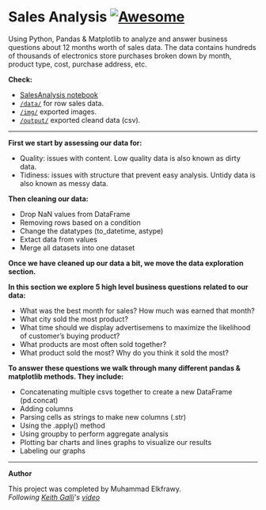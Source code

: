 # Sales Analysis [![Awesome](https://awesome.re/badge.svg)](https://github.com/kfrawee/SalesAnalysis)

Using Python, Pandas &amp; Matplotlib to analyze and answer business questions about 12 months worth of sales data. The data contains hundreds of thousands of electronics store purchases broken down by month, product type, cost, purchase address, etc. 

**Check:** 
- [SalesAnalysis notebook](https://github.com/kfrawee/SalesAnalysis/blob/master/SalesAnalysis.ipynb)
- [`/data/`](https://github.com/kfrawee/SalesAnalysis/tree/master/data) for row sales data.
- [`/img/`](https://github.com/kfrawee/SalesAnalysis/tree/master/img) exported images.
- [`/output/`](https://github.com/kfrawee/SalesAnalysis/tree/master/output) exported cleand data (csv).

---
**First we start by assessing our data for:**
- Quality: issues with content. Low quality data is also known as dirty data.
- Tidiness: issues with structure that prevent easy analysis. Untidy data is also known as messy data.

**Then cleaning our data:**
- Drop NaN values from DataFrame
- Removing rows based on a condition
- Change the datatypes (to_datetime, astype)
- Extact data from values 
- Merge all datasets into one dataset

**Once we have cleaned up our data a bit, we move the data exploration section.**

**In this section we explore 5 high level business questions related to our data:**
- What was the best month for sales? How much was earned that month?
- What city sold the most product?
- What time should we display advertisemens to maximize the likelihood of customer’s buying product?
- What products are most often sold together?
- What product sold the most? Why do you think it sold the most?

**To answer these questions we walk through many different pandas & matplotlib methods. They include:**
- Concatenating multiple csvs together to create a new DataFrame (pd.concat)
- Adding columns
- Parsing cells as strings to make new columns (.str)
- Using the .apply() method
- Using groupby to perform aggregate analysis
- Plotting bar charts and lines graphs to visualize our results
- Labeling our graphs

---
**Author**

This project was completed by Muhammad Elkfrawy.<br>
*Following [Keith Galli](https://github.com/KeithGalli/)'s [video](https://www.youtube.com/watch?v=eMOA1pPVUc4)*
